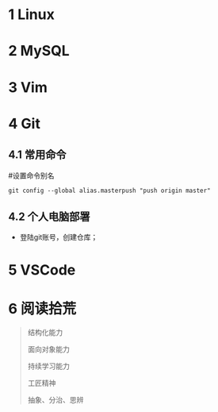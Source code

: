 # 1  Linux

# 2  MySQL

# 3  Vim

# 4  Git

## 4.1 常用命令

#设置命令别名

```mysql
git config --global alias.masterpush "push origin master"
```



## 4.2 个人电脑部署

- 登陆git账号，创建仓库；



# 5  VSCode

# 6 阅读拾荒

>结构化能力
>
>面向对象能力
>
>持续学习能力
>
>工匠精神
>
>抽象、分治、思辨

